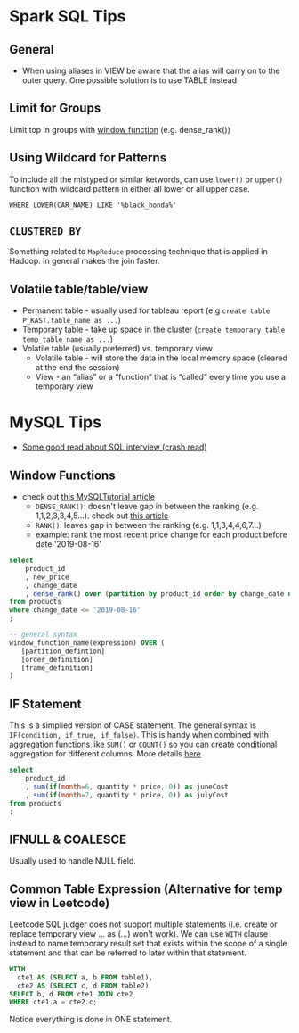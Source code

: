 # Spark SQL Tips

## General
* When using aliases in VIEW  be aware that the alias will carry on to the outer query. One possible solution is to use TABLE instead

## Limit for Groups
Limit top in groups with [window function](https://databricks.com/blog/2015/07/15/introducing-window-functions-in-spark-sql.html) (e.g. dense_rank())

## Using Wildcard for Patterns
To include all the mistyped or similar ketwords, can use `lower()` or
`upper()` function with wildcard pattern in either all lower or all upper case.

```
WHERE LOWER(CAR_NAME) LIKE '%black_honda%'
```

## `CLUSTERED BY`
Something related to `MapReduce` processing technique that is applied in
Hadoop. In general makes the join faster.

## Volatile table/table/view
* Permanent table - usually used for tableau report (e.g `create table P_KAST.table_name as ...`)
* Temporary table - take up space in the cluster (`create temporary table temp_table_name as ...`)
* Volatile table (usually preferred) vs. temporary view
    * Volatile table - will store the data in the local memory space (cleared at the end the session)
    * View - an “alias” or a “function” that is “called” every time you use a temporary view

# MySQL Tips
* [Some good read about SQL interview (crash read)](https://towardsdatascience.com/sql-questions-summary-df90bfe4c9c)

## Window Functions
* check out [this MySQLTutorial article](https://www.mysqltutorial.org/mysql-window-functions/)
    * `DENSE_RANK()`: doesn't leave gap in between the ranking (e.g. 1,1,2,3,3,4,5...). check out [this article](https://www.mysqltutorial.org/mysql-window-functions/mysql-rank-function/)
    * `RANK()`: leaves gap in between the ranking (e.g. 1,1,3,4,4,6,7...)
    * example: rank the most recent price change for each product before date '2019-08-16'
```sql
select
    product_id
    , new_price
    , change_date
    , dense_rank() over (partition by product_id order by change_date desc) as date_rank
from products
where change_date <= '2019-08-16'
;

-- general syntax
window_function_name(expression) OVER ( 
   [partition_defintion]
   [order_definition]
   [frame_definition]
)
```

## IF Statement
This is a simplied version of CASE statement. The general syntax is `IF(condition, if_true, if_false)`. This is handy when combined with aggregation functions like `SUM()` or `COUNT()` so you can create conditional aggregation for different columns. More details [here](https://www.w3schools.com/sql/func_mysql_if.asp)

```sql
select
    product_id
    , sum(if(month=6, quantity * price, 0)) as juneCost
    , sum(if(month=7, quantity * price, 0)) as julyCost
from products
;
```

## IFNULL & COALESCE
Usually used to handle NULL field.

## Common Table Expression (Alternative for temp view in Leetcode)
Leetcode SQL judger does not support multiple statements (i.e. create or replace temporary view ... as (...) won't work).
We can use `WITH` clause instead to name temporary result set that exists within the scope of a single statement and that can be referred to later within that statement.

```sql
WITH
  cte1 AS (SELECT a, b FROM table1),
  cte2 AS (SELECT c, d FROM table2)
SELECT b, d FROM cte1 JOIN cte2
WHERE cte1.a = cte2.c;
```

Notice everything is done in ONE statement.
